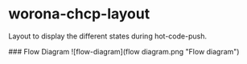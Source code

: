 # worona-chcp-layout
Layout to display the different states during hot-code-push.

### Flow Diagram
![flow-diagram](flow diagram.png "Flow diagram")
